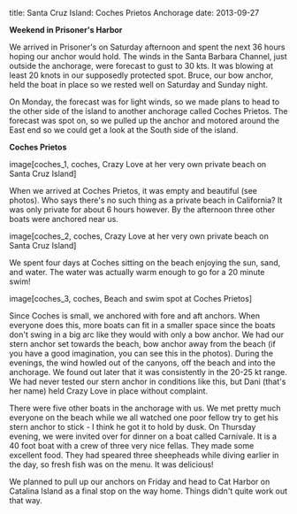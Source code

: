 title: Santa Cruz Island: Coches Prietos Anchorage
date: 2013-09-27

__Weekend in Prisoner's Harbor__

We arrived in Prisoner's on Saturday afternoon and spent the next 36 hours
hoping our anchor would hold.  The winds in the Santa Barbara Channel, just
outside the anchorage, were forecast to gust to 30 kts. It was blowing at least
20 knots in our supposedly protected spot.  Bruce, our bow anchor, held the
boat in place so we rested well on Saturday and Sunday night.

On Monday, the forecast was for light winds, so we made plans to head to the other
side of the island to another anchorage called Coches Prietos.  The forecast
was spot on, so we pulled up the anchor and motored around the East end so we
could get a look at the South side of the island.

__Coches Prietos__

image[coches_1, coches, Crazy Love at her very own private beach on Santa Cruz Island]

When we arrived at Coches Prietos, it was empty and beautiful (see photos).
Who says there's no such thing as a private beach in California?  It was only
private for about 6 hours however.  By the afternoon three other boats were
anchored near us.

image[coches_2, coches, Crazy Love at her very own private beach on Santa Cruz Island]

We spent four days at Coches sitting on the beach enjoying the sun, sand, and
water.  The water was actually warm enough to go for a 20 minute swim!

image[coches_3, coches, Beach and swim spot at Coches Prietos]

Since Coches is small, we anchored with fore and aft anchors.  When everyone
does this, more boats can fit in a smaller space since the boats don't swing in
a big arc like they would with only a bow anchor.  We had our stern anchor set
towards the beach, bow anchor away from the beach (if you have a good
imagination, you can see this in the photos).  During the evenings, the wind
howled out of the canyons, off the beach and into the anchorage.  We found out
later that it was consistently in the 20-25 kt range.  We had never tested our
stern anchor in conditions like this, but Dani (that's her name) held Crazy
Love in place without complaint.

There were five other boats in the anchorage with us.  We met pretty much
everyone on the beach while we all watched one poor fellow try to get his stern
anchor to stick - I think he got it to hold by dusk.  On Thursday evening, we
were invited over for dinner on a boat called Carnivale.  It is a 40 foot boat
with a crew of three very nice fellas.  They made some excellent food.  They had
speared three sheepheads while diving earlier in the day, so fresh fish was on
the menu.  It was delicious!

We planned to pull up our anchors on Friday and head to Cat Harbor on Catalina
Island as a final stop on the way home.  Things didn't quite work out that way.
